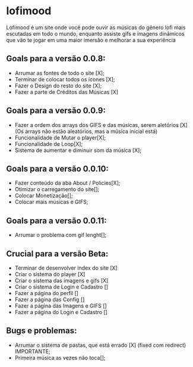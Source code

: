 # lofimood
   Lofimood é um site onde você pode ouvir as músicas do gênero lofi mais escutadas em todo o mundo, enquanto assiste gifs e imagens dinâmicos que vão te jogar em uma maior imersão e melhorar a sua experiência

## Goals para a versão 0.0.8:
* Arrumar as fontes de todo o site [X];
* Terminar de colocar todos os ícones [X];
* Fazer o Design do resto do site [X];
* Fazer a parte de Créditos das Músicas [X]


## Goals para a versão 0.0.9:
* Fazer a ordem dos arrays dos GIFS e das músicas, serem aletórios [X] (Os arrays não estão aleatórios, mas a música inicial está)
* Funcionalidade de Mutar o player[X];
* Funcionalidade de Loop[X];
* Sistema de aumentar e diminuir som da música [X];

## Goals para a versão 0.0.10:
* Fazer conteúdo da aba About / Policies[X];
* Otimizar o carregamento do site[];
* Colocar Monetização[];
* Colocar mais músicas e GIFS;

## Goals para a versão 0.0.11:
* Arrumar o problema com gif lenght[];



## Crucial para a versão Beta:
* Terminar de desenvolver index do site [X]
* Criar o sistema do player [X]
* Criar o sistema das imagens e gifs [X]
* Criar o sistema de Login e Cadastro []
* Fazer a página do perfil []
* Fazer a página das Config []
* Fazer a página das Imagens e GIFS []
* Fazer a página do Login e Cadastro []

## Bugs e problemas:
* Arrumar o sistema de pastas, que está errado [X] (fixed com redirect) IMPORTANTE;
* Primeira música as vezes não toca[];